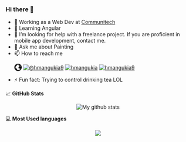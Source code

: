 ### Hi there 👋

- 🔭 Working as a Web Dev at [Communitech](https://www.communitech.ca/)
- 🌱 Learning Angular
- 🤔 I’m looking for help with a freelance project. If you are proficient in mobile app development, contact me.
- 💬 Ask me about Painting
- 📫 How to reach me<p><a href="http://hetalmangukia.com/" target="blank"><img align="center" src="https://raw.githubusercontent.com/iconic/open-iconic/master/svg/globe.svg" alt="@hmangukia" height="20" width="20" /></a> <a href="https://medium.com/@hmangukia9" target="blank"><img align="center" src="https://cdn.jsdelivr.net/npm/simple-icons@3.0.1/icons/medium.svg" alt="@hmangukia9" height="20" width="20" /></a> <a href="https://www.linkedin.com/in/hmangukia/" target="blank"><img align="center" src="https://cdn.jsdelivr.net/npm/simple-icons@3.0.1/icons/linkedin.svg" alt="hmangukia" height="20" width="20" /></a> <a href="https://twitter.com/hmangukia9" target="blank"><img align="center" src="https://cdn.jsdelivr.net/npm/simple-icons@3.0.1/icons/twitter.svg" alt="hmangukia9" height="20" width="20" /></a></p>
- ⚡ Fun fact: Trying to control drinking tea LOL


📈 **GitHub Stats**
<p align="center"><img src="https://github-readme-stats.vercel.app/api?username=hmangukia&show_icons=true&theme=dracula" alt="My github stats" />
  
  <br>
  
  
  💻 **Most Used languages**
  <p align="center">
 <a href="https://github.com/anuraghazra/github-readme-stats">
  <!-- Change the `github-readme-stats.anuraghazra1.vercel.app` to `github-readme-stats.vercel.app`  -->
  <img align="center" src="https://github-readme-stats.anuraghazra1.vercel.app/api/top-langs/?username=hmangukia&layout=compact&theme=dracula" />
</a>
 </p>
